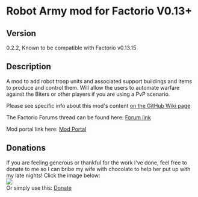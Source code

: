 # Robot Army mod for Factorio V0.13+

## Version  
0.2.2,
Known to be compatible with Factorio v0.13.15


## Description  
A mod to add robot troop units and associated support buildings and items to produce and control them. Will allow the users to automate warfare against the Biters or other players if you are using a PvP scenario.  

Please see specific info about this mod's content [on the GitHub Wiki page](https://github.com/kyranf/robotarmyfactorio/wiki)

The Factorio Forums thread can be found here: [Forum link](https://forums.factorio.com/viewtopic.php?f=97&t=23543)  

Mod portal link here: [Mod Portal](https://mods.factorio.com/mods/kyranzor/robotarmy)

## Donations
If you are feeling generous or thankful for the work i've done, feel free to donate to me so I can bribe my wife with chocolate to help her put up with my late nights! Click the image below:  
[![](https://www.paypalobjects.com/en_US/i/btn/btn_donateCC_LG.gif)](https://www.paypal.me/KyranF)  
Or simply use this: [Donate](https://www.paypal.me/KyranF)
